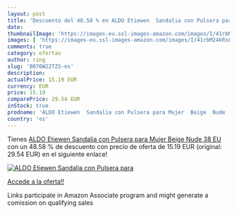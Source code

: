```yaml
---
layout: post
title: 'Descuento del 48.58 % en ALDO Etiewen  Sandalia con Pulsera para '
date: 
thumbnailImage: 'https://images-eu.ssl-images-amazon.com/images/I/41rbM24kRsL._SL200_.jpg'
images: [ 'https://images-eu.ssl-images-amazon.com/images/I/41rbM24kRsL._SL200_.jpg' ]
comments: true
category: ofertas
author: ring
slug: 'B076W22TZS-es'
description:
actualPrice: 15.19 EUR
currency: EUR
price: 15.19
comparePrice: 29.54 EUR
inStock: true
prodname: 'ALDO Etiewen  Sandalia con Pulsera para Mujer  Beige  Nude   38 EU'
country: 'es'
---
```


Tienes [ALDO Etiewen  Sandalia con Pulsera para Mujer  Beige  Nude   38 EU](https://www.amazon.es/dp/B076W22TZS/?tag=tolees-21) con un 48.58 % de descuento con precio de oferta de 15.19 EUR (original: 29.54 EUR) en el siguiente enlace!

[![ALDO Etiewen  Sandalia con Pulsera para ](https://images-eu.ssl-images-amazon.com/images/I/41rbM24kRsL._SL200_.jpg)](https://www.amazon.es/dp/B076W22TZS/?tag=tolees-21)

[Accede a la oferta!!](https://www.amazon.es/dp/B076W22TZS/?tag=tolees-21)

Links participate in Amazon Associate program and might generate a comission on qualifying sales


